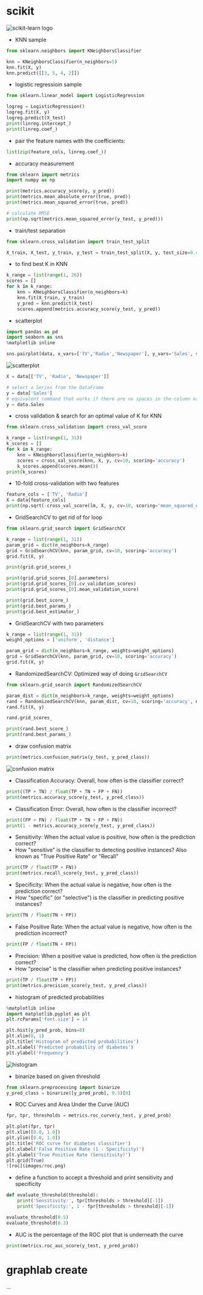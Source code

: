 # scikit

![scikit-learn logo](images/sklearn_algorithms.png)

- KNN sample
```python
from sklearn.neighbors import KNeighborsClassifier

knn = KNeighborsClassifier(n_neighbors=5)
knn.fit(X, y)
knn.predict([[3, 5, 4, 2]])
```

- logistic regressioin sample
```python
from sklearn.linear_model import LogisticRegression

logreg = LogisticRegression()
logreg.fit(X, y)
logreg.predict(X_test)
print(linreg.intercept_)
print(linreg.coef_)
```

- pair the feature names with the coefficients:
```python
list(zip(feature_cols, linreg.coef_))
```

- accuracy measurement
```python
from sklearn import metrics
import numpy as np

print(metrics.accuracy_score(y, y_pred))
print(metrics.mean_absolute_error(true, pred))
print(metrics.mean_squared_error(true, pred))

# calculate RMSE
print(np.sqrt(metrics.mean_squared_error(y_test, y_pred)))
```

- train/test separation
```python
from sklearn.cross_validation import train_test_split

X_train, X_test, y_train, y_test = train_test_split(X, y, test_size=0.4, random_state=4)
```

- to find best K in KNN
```python
k_range = list(range(1, 26))
scores = []
for k in k_range:
    knn = KNeighborsClassifier(n_neighbors=k)
    knn.fit(X_train, y_train)
    y_pred = knn.predict(X_test)
    scores.append(metrics.accuracy_score(y_test, y_pred))
```

- scatterplot
```python
import pandas as pd
import seaborn as sns
%matplotlib inline

sns.pairplot(data, x_vars=['TV','Radio','Newspaper'], y_vars='Sales', size=7, aspect=0.7, kind='reg')
```
![scatterplot](images/scatterplot.png)

```python
X = data[['TV', 'Radio', 'Newspaper']]

# select a Series from the DataFrame
y = data['Sales']
# equivalent command that works if there are no spaces in the column name
y = data.Sales
```

- cross validation & search for an optimal value of K for KNN
```python
from sklearn.cross_validation import cross_val_score

k_range = list(range(1, 31))
k_scores = []
for k in k_range:
    knn = KNeighborsClassifier(n_neighbors=k)
    scores = cross_val_score(knn, X, y, cv=10, scoring='accuracy')
    k_scores.append(scores.mean())
print(k_scores)
```

- 10-fold cross-validation with two features
```python
feature_cols = ['TV', 'Radio']
X = data[feature_cols]
print(np.sqrt(-cross_val_score(lm, X, y, cv=10, scoring='mean_squared_error')).mean())
```

- GridSearchCV to get rid of for loop
```python
from sklearn.grid_search import GridSearchCV

k_range = list(range(1, 31))
param_grid = dict(n_neighbors=k_range)
grid = GridSearchCV(knn, param_grid, cv=10, scoring='accuracy')
grid.fit(X, y)

print(grid.grid_scores_)

print(grid.grid_scores_[0].parameters)
print(grid.grid_scores_[0].cv_validation_scores)
print(grid.grid_scores_[0].mean_validation_score)

print(grid.best_score_)
print(grid.best_params_)
print(grid.best_estimator_)
```

- GridSearchCV with two parameters
```python
k_range = list(range(1, 31))
weight_options = ['uniform', 'distance']

param_grid = dict(n_neighbors=k_range, weights=weight_options)
grid = GridSearchCV(knn, param_grid, cv=10, scoring='accuracy')
grid.fit(X, y)
```

- RandomizedSearchCV: Optimized way of doing `GridSearchCV`
```python
from sklearn.grid_search import RandomizedSearchCV

param_dist = dict(n_neighbors=k_range, weights=weight_options)
rand = RandomizedSearchCV(knn, param_dist, cv=10, scoring='accuracy', n_iter=10, random_state=5)
rand.fit(X, y)

rand.grid_scores_

print(rand.best_score_)
print(rand.best_params_)
```

- draw confusion matrix
```python
print(metrics.confusion_matrix(y_test, y_pred_class))
```
![confusion matrix](images/confusion_matrix.png)

- Classification Accuracy: Overall, how often is the classifier correct?
```python
print((TP + TN) / float(TP + TN + FP + FN))
print(metrics.accuracy_score(y_test, y_pred_class))
```

- Classification Error: Overall, how often is the classifier incorrect?
```python
print((FP + FN) / float(TP + TN + FP + FN))
print(1 - metrics.accuracy_score(y_test, y_pred_class))
```

- Sensitivity: When the actual value is positive, how often is the prediction correct?
- How "sensitive" is the classifier to detecting positive instances? Also known as "True Positive Rate" or "Recall"
```python
print(TP / float(TP + FN))
print(metrics.recall_score(y_test, y_pred_class))
```

- Specificity: When the actual value is negative, how often is the prediction correct?
- How "specific" (or "selective") is the classifier in predicting positive instances?
```python
print(TN / float(TN + FP))
```

- False Positive Rate: When the actual value is negative, how often is the prediction incorrect?
```python
print(FP / float(TN + FP))
```

- Precision: When a positive value is predicted, how often is the prediction correct?
- How "precise" is the classifier when predicting positive instances?
```python
print(TP / float(TP + FP))
print(metrics.precision_score(y_test, y_pred_class))
```

- histogram of predicted probabilities
```python
%matplotlib inline
import matplotlib.pyplot as plt
plt.rcParams['font.size'] = 14

plt.hist(y_pred_prob, bins=8)
plt.xlim(0, 1)
plt.title('Histogram of predicted probabilities')
plt.xlabel('Predicted probability of diabetes')
plt.ylabel('Frequency')
```
![histogram](images/histogram.png)

- binarize based on given threshold
```python
from sklearn.preprocessing import binarize
y_pred_class = binarize([y_pred_prob], 0.3)[0]
```

- ROC Curves and Area Under the Curve (AUC)
```python
fpr, tpr, thresholds = metrics.roc_curve(y_test, y_pred_prob)

plt.plot(fpr, tpr)
plt.xlim([0.0, 1.0])
plt.ylim([0.0, 1.0])
plt.title('ROC curve for diabetes classifier')
plt.xlabel('False Positive Rate (1 - Specificity)')
plt.ylabel('True Positive Rate (Sensitivity)')
plt.grid(True)
![roc](images/roc.png)
```

- define a function to accept a threshold and print sensitivity and specificity
```python
def evaluate_threshold(threshold):
    print('Sensitivity:', tpr[thresholds > threshold][-1])
    print('Specificity:', 1 - fpr[thresholds > threshold][-1])

evaluate_threshold(0.5)
evaluate_threshold(0.3)
```

- AUC is the percentage of the ROC plot that is underneath the curve
```python
print(metrics.roc_auc_score(y_test, y_pred_prob))
```

# graphlab create
...